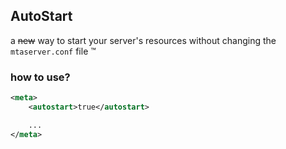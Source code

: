 ## AutoStart
a ~~new~~ way to start your server's resources without changing the `mtaserver.conf` file ™️

### how to use?
```xml
<meta>
	<autostart>true</autostart>

	...
</meta>
```
